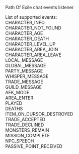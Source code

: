 Path Of Exile chat events listener

List of supported events:  
CHARACTER_INFO  
CHARACTER_NOT_FOUND  
CHARACTER_AGE  
CHARACTER_DEATH  
CHARACTER_LEVEL_UP  
CHARACTER_AREA_JOIN  
CHARACTER_AREA_LEAVE  
LOCAL_MESSAGE  
GLOBAL_MESSAGE  
PARTY_MESSAGE  
WHISPER_MESSAGE  
TRADE_MESSAGE  
GUILD_MESSAGE  
AFK_MODE  
AREA_ENTER  
PLAYED  
DEATHS  
ITEM_ON_CURSOR_DESTROYED  
TRADE_ACCEPTED  
TRADE_DECLINED  
MONSTERS_REMAIN  
MISSION_COMPLETE  
NPC_SPEECH  
PASSIVE_POINT_RECEIVED  
